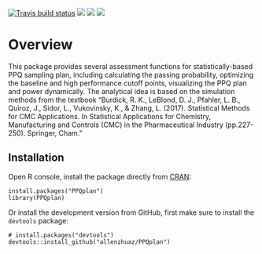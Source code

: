 [![Travis build
status](https://travis-ci.org/allenzhuaz/PPQplan.svg?branch=master)](https://travis-ci.org/allenzhuaz/PPQplan)
[![](https://www.r-pkg.org/badges/version/PPQplan?color=orange)](https://cran.r-project.org/package=PPQplan)
[![](http://cranlogs.r-pkg.org/badges/grand-total/PPQplan?color=blue)](https://cran.r-project.org/package=PPQplan)
[![](https://img.shields.io/badge/lifecycle-stable-freshgreen.svg)](https://www.tidyverse.org/lifecycle/#stable)

Overview
========

This package provides several assessment functions for
statistically-based PPQ sampling plan, including calculating the passing
probability, optimizing the baseline and high performance cutoff points,
visualizing the PPQ plan and power dynamically. The analytical idea is
based on the simulation methods from the textbook “Burdick, R. K.,
LeBlond, D. J., Pfahler, L. B., Quiroz, J., Sidor, L., Vukovinsky, K., &
Zhang, L. (2017). Statistical Methods for CMC Applications. In
Statistical Applications for Chemistry, Manufacturing and Controls (CMC)
in the Pharmaceutical Industry (pp.227-250). Springer, Cham.”

Installation
------------

Open R console, install the package directly from
[CRAN](https://cran.r-project.org/package=PPQplan):

    install.packages("PPQplan")
    library(PPQplan)

Or install the development version from GitHub, first make sure to
install the `devtools` package:

    # install.packages("devtools")
    devtools::install_github("allenzhuaz/PPQplan")
